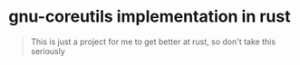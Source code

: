 # gnu-coreutils implementation in rust

> This is just a project for me to get better at rust, so don't take this seriously
